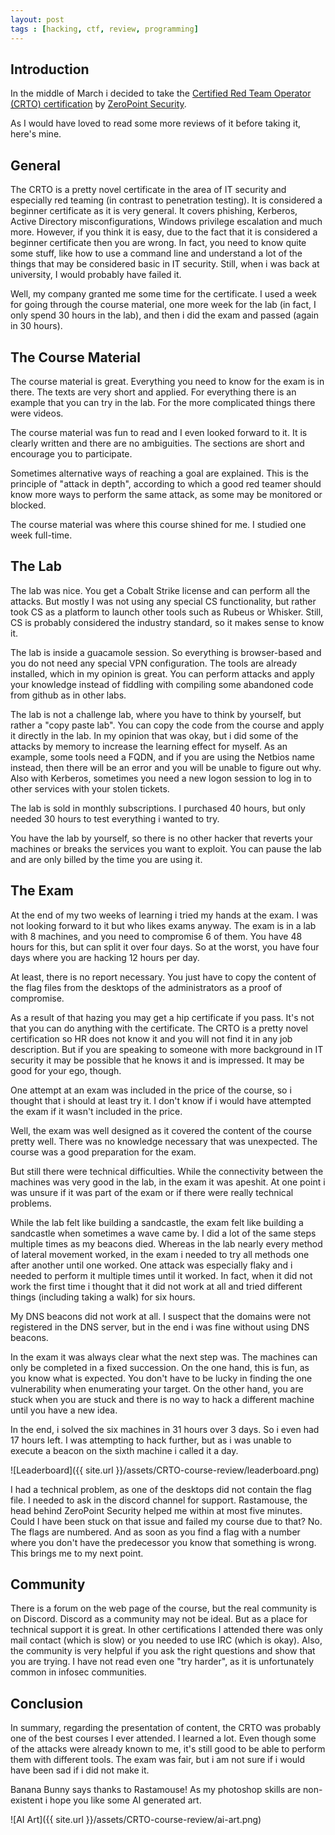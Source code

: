 ```yaml
---
layout: post
tags : [hacking, ctf, review, programming]
---
```


## Introduction
In the middle of March i decided to take the [Certified Red Team
Operator (CRTO)
certification](https://training.zeropointsecurity.co.uk/courses/red-team-ops) by [ZeroPoint Security](https://www.zeropointsecurity.co.uk/).

As I would have loved to read some more reviews of it before taking
it, here's mine.

## General
The CRTO is a pretty novel certificate in the area of IT security and
especially red teaming (in contrast to penetration testing). It is
considered a beginner certificate as it is very general. It covers
phishing, Kerberos, Active Directory misconfigurations, Windows
privilege escalation and much more. However, if you think it is easy,
due to the fact that it is considered a beginner certificate then you
are wrong.
In fact, you need to know quite some stuff, like how to
use a command line and understand a lot of the things that may be
considered basic in IT security. Still, when i was back at university,
I would probably have failed it.

Well, my company granted me some time for the certificate. I used a
week for going through the course material, one more week for the lab
(in fact, I only spend 30 hours in the lab), and then i did the exam
and passed (again in 30 hours).

## The Course Material
The course material is great. Everything you need to know for the exam
is in there. The texts are very short and applied. For everything
there is an example that you can try in the lab. For the more
complicated things there were videos.

The course material was fun to read and I even looked forward to it.
It is clearly written and there are no ambiguities. The sections are
short and encourage you to participate.

Sometimes alternative ways of reaching a goal are explained. This is
the principle of "attack in depth", according to which a good red
teamer should know more ways to perform the same attack, as some may
be monitored or blocked.

The course material was where this course shined for me. I studied
one week full-time.

## The Lab
The lab was nice. You get a Cobalt Strike license and can perform all
the attacks. But mostly I was not using any special CS functionality,
but rather took CS as a platform to launch other tools such as Rubeus
or Whisker.
Still, CS is probably considered the industry standard, so it makes
sense to know it.

The lab is inside a guacamole session. So everything is browser-based
and you do not need any special VPN configuration. The tools are
already installed, which in my opinion is great. You can perform
attacks and apply your knowledge instead of fiddling with compiling some
abandoned code from github as in other labs.

The lab is not a challenge lab, where you have to think by yourself,
but rather a "copy paste lab". You can copy the code from the course
and apply it directly in the lab. In my opinion that was okay, but i
did some of the attacks by memory to increase the learning effect for
myself.
As an example, some tools need a FQDN, and if you are using the
Netbios name instead, then there will be an error and you will be
unable to figure out why. Also with Kerberos, sometimes you need a new
logon session to log in to other services with your stolen tickets.

The lab is sold in monthly subscriptions. I purchased 40 hours, but
only needed 30 hours to test everything i wanted to try.

You have the lab by yourself, so there is no other hacker that
reverts your machines or breaks the services you want to exploit. You
can pause the lab and are only billed by the time you are using it.

## The Exam
At the end of my two weeks of learning i tried my hands at the exam.
I was not looking forward to it but who likes exams anyway.
The exam is in a lab with 8 machines, and you need to compromise 6 of
them. You have 48 hours for this, but can split it over four days. So
at the worst, you have four days where you are hacking 12 hours per
day.

At least, there is no report necessary. You just have to copy the
content of the flag files from the desktops of the administrators as a
proof of compromise.

As a result of that hazing you may get a hip certificate if you pass.
It's not that you can do anything with the certificate. The CRTO is a
pretty novel certification so HR does not know it and you will not
find it in any job description. But if you are speaking to someone
with more background in IT security it may be possible that he knows
it and is impressed. It may be good for your ego, though.

One attempt at an exam was included in the price of the course, so i
thought that i should at least try it.
I don't know if i would have attempted the exam if it wasn't included
in the price.

Well, the exam was well designed as it covered the content of the
course pretty well. There was no knowledge necessary that was
unexpected. The course was a good preparation for the exam.

But still there were technical difficulties. While the connectivity
between the machines was very good in the lab, in the exam it was
apeshit. At one point i was unsure if it was part of the exam or if
there were really technical problems.

While the lab felt like building a sandcastle, the exam felt like
building a sandcastle when sometimes a wave came by.
I did a lot of the same steps multiple times as my beacons died.
Whereas in the lab nearly every method of lateral movement worked, in
the exam i needed to try all methods one after another until one
worked.
One attack was especially flaky and i needed to perform it multiple
times until it worked. In fact, when it did not work the first time i
thought that it did not work at all and tried different things
(including taking a walk) for six hours.

My DNS beacons did not work at all. I suspect that the domains were
not registered in the DNS server, but in the end i was fine without
using DNS beacons.

In the exam it was always clear what the next step was. The machines
can only be completed in a fixed succession. On the one hand, this is
fun, as you know what is expected. You don't have to be lucky
in finding the one vulnerability when enumerating your target. On the
other hand, you are stuck when you are stuck and there is no way to
hack a different machine until you have a new idea.

In the end, i solved the six machines in 31 hours over 3 days. So i
even had 17 hours left. I was attempting to hack further, but as i was
unable to execute a beacon on the sixth machine i called it a day.

![Leaderboard]({{ site.url }}/assets/CRTO-course-review/leaderboard.png)

I had a technical problem, as one of the desktops did not contain the
flag file. I needed to ask in the discord channel for support.
Rastamouse, the head behind ZeroPoint Security helped me within at
most five minutes. Could I have been stuck on that issue and failed my
course due to that? No. The flags are numbered. And as soon as you
find a flag with a number where you don't have the predecessor you
know that something is wrong.  This brings me to my next point.

## Community
There is a forum on the web page of the course, but the real community
is on Discord. Discord as a community may not be ideal. But as a place
for technical support it is great. In other certifications I attended
there was only mail contact (which is slow) or you needed to use IRC
(which is okay).
Also, the community is very helpful if you ask the right questions and
show that you are trying. I have not read even one "try harder", as it
is unfortunately common in infosec communities.

## Conclusion
In summary, regarding the presentation of content, the CRTO was
probably one of the best courses I ever attended. I learned a lot.
Even though some of the attacks were already known to me, it's still
good to be able to perform them with different tools.
The exam was fair, but i am not sure if i would have been sad if i did
not make it.

Banana Bunny says thanks to Rastamouse! As my photoshop skills are
non-existent i hope you like some AI generated art.

![AI Art]({{ site.url }}/assets/CRTO-course-review/ai-art.png)

